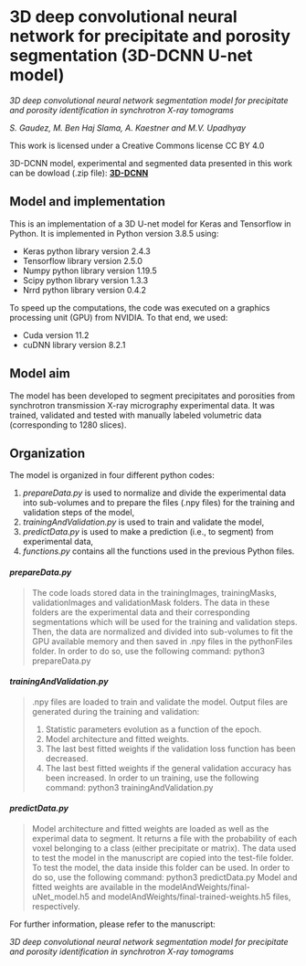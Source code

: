 # 3D deep convolutional neural network for precipitate and porosity segmentation (3D-DCNN U-net model)


*3D deep convolutional neural network segmentation model for precipitate and porosity identification in synchrotron X-ray tomograms*

*S. Gaudez, M. Ben Haj Slama, A. Kaestner and M.V. Upadhyay*

This work is licensed under a Creative Commons license CC BY 4.0

3D-DCNN model, experimental and segmented data presented in this work can be dowload (.zip file):
**[3D-DCNN](https://mycore.core-cloud.net/index.php/s/Ykz9uL5o0rv9bSz)**

## Model and implementation
This is an implementation of a 3D U-net model for Keras and Tensorflow in Python.
It is implemented in Python version 3.8.5 using:
- Keras python library version 2.4.3
- Tensorflow library version 2.5.0
- Numpy python library version 1.19.5
- Scipy python library version 1.3.3
- Nrrd python library version 0.4.2

To speed up the computations, the code was executed on a graphics processing unit (GPU) from NVIDIA.
To that end, we used:
- Cuda version 11.2
- cuDNN library version 8.2.1


## Model aim
The model has been developed to segment precipitates and porosities from synchrotron transmission X-ray micrography experimental data.
It was trained, validated and tested with manually labeled volumetric data (corresponding to 1280 slices).


## Organization
The model is organized in four different python codes:
1) *prepareData.py* is used to normalize and divide the experimental data into sub-volumes and to prepare the files (.npy files) for the training and validation steps of the model,
2) *trainingAndValidation.py* is used to train and validate the model,
3) *predictData.py* is used to make a prediction (i.e., to segment) from experimental data,
4) *functions.py* contains all the functions used in the previous Python files.


#### *prepareData.py*
>
> The code loads stored data in the trainingImages, trainingMasks, validationImages and validationMask folders.
> The data in these folders are the experimental data and their corresponding segmentations which will be used for the training and validation steps.
> Then, the data are normalized and divided into sub-volumes to fit the GPU available memory and then saved in .npy files in the pythonFiles folder.
> In order to do so, use the following command: python3 prepareData.py


#### *trainingAndValidation.py*

> .npy files are loaded to train and validate the model.
> Output files are generated during the training and validation:
> 1. Statistic parameters evolution as a function of the epoch.
> 2. Model architecture and fitted weights.
> 3. The last best fitted weights if the validation loss function has been decreased.
> 4. The last best fitted weights if the general validation accuracy has been increased.
> In order to un training, use the following command: python3 trainingAndValidation.py


#### *predictData.py*

> Model architecture and fitted weights are loaded as well as the experimal data to segment.
> It returns a file with the probability of each voxel belonging to a class (either precipitate or matrix).
> The data used to test the model in the manuscript are copied into the test-file folder. To test the model, the data inside this folder can be used.
> In order to do so, use the following command: python3 predictData.py
> Model and fitted weights are available in the modelAndWeights/final-uNet_model.h5 and modelAndWeights/final-trained-weights.h5 files, respectively.



For further information, please refer to the manuscript:

*3D deep convolutional neural network segmentation model for precipitate and porosity identification in synchrotron X-ray tomograms*
